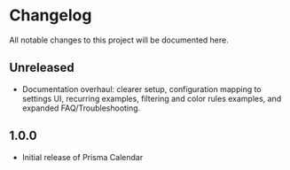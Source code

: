 # Changelog

All notable changes to this project will be documented here.

## Unreleased
- Documentation overhaul: clearer setup, configuration mapping to settings UI, recurring examples, filtering and color rules examples, and expanded FAQ/Troubleshooting.

## 1.0.0
- Initial release of Prisma Calendar
